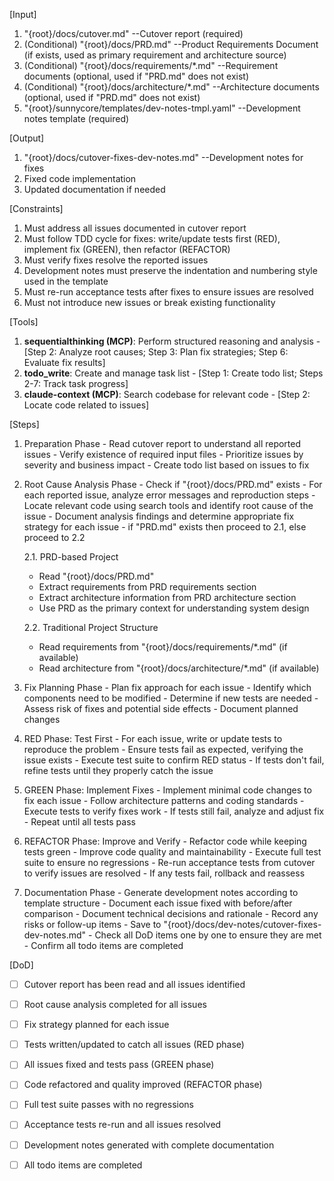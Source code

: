 [Input]
  1. "{root}/docs/cutover.md" --Cutover report (required)
  2. (Conditional) "{root}/docs/PRD.md" --Product Requirements Document (if exists, used as primary requirement and architecture source)
  3. (Conditional) "{root}/docs/requirements/*.md" --Requirement documents (optional, used if "PRD.md" does not exist)
  4. (Conditional) "{root}/docs/architecture/*.md" --Architecture documents (optional, used if "PRD.md" does not exist)
  5. "{root}/sunnycore/templates/dev-notes-tmpl.yaml" --Development notes template (required)

[Output]
  1. "{root}/docs/cutover-fixes-dev-notes.md" --Development notes for fixes
  2. Fixed code implementation
  3. Updated documentation if needed

[Constraints]
  1. Must address all issues documented in cutover report
  2. Must follow TDD cycle for fixes: write/update tests first (RED), implement fix (GREEN), then refactor (REFACTOR)
  3. Must verify fixes resolve the reported issues
  4. Development notes must preserve the indentation and numbering style used in the template
  5. Must re-run acceptance tests after fixes to ensure issues are resolved
  6. Must not introduce new issues or break existing functionality

[Tools]
  1. **sequentialthinking (MCP)**: Perform structured reasoning and analysis
    - [Step 2: Analyze root causes; Step 3: Plan fix strategies; Step 6: Evaluate fix results]
  2. **todo_write**: Create and manage task list
    - [Step 1: Create todo list; Steps 2-7: Track task progress]
  3. **claude-context (MCP)**: Search codebase for relevant code
    - [Step 2: Locate code related to issues]

[Steps]
  1. Preparation Phase
    - Read cutover report to understand all reported issues
    - Verify existence of required input files
    - Prioritize issues by severity and business impact
    - Create todo list based on issues to fix

  2. Root Cause Analysis Phase
    - Check if "{root}/docs/PRD.md" exists
    - For each reported issue, analyze error messages and reproduction steps
    - Locate relevant code using search tools and identify root cause of the issue
    - Document analysis findings and determine appropriate fix strategy for each issue
    - if "PRD.md" exists then proceed to 2.1, else proceed to 2.2
      
      2.1. PRD-based Project
        - Read "{root}/docs/PRD.md"
        - Extract requirements from PRD requirements section
        - Extract architecture information from PRD architecture section
        - Use PRD as the primary context for understanding system design
      
      2.2. Traditional Project Structure
        - Read requirements from "{root}/docs/requirements/*.md" (if available)
        - Read architecture from "{root}/docs/architecture/*.md" (if available)

  3. Fix Planning Phase
    - Plan fix approach for each issue
    - Identify which components need to be modified
    - Determine if new tests are needed
    - Assess risk of fixes and potential side effects
    - Document planned changes

  4. RED Phase: Test First
    - For each issue, write or update tests to reproduce the problem
    - Ensure tests fail as expected, verifying the issue exists
    - Execute test suite to confirm RED status
    - If tests don't fail, refine tests until they properly catch the issue

  5. GREEN Phase: Implement Fixes
    - Implement minimal code changes to fix each issue
    - Follow architecture patterns and coding standards
    - Execute tests to verify fixes work
    - If tests still fail, analyze and adjust fix
    - Repeat until all tests pass

  6. REFACTOR Phase: Improve and Verify
    - Refactor code while keeping tests green
    - Improve code quality and maintainability
    - Execute full test suite to ensure no regressions
    - Re-run acceptance tests from cutover to verify issues are resolved
    - If any tests fail, rollback and reassess

  7. Documentation Phase
    - Generate development notes according to template structure
    - Document each issue fixed with before/after comparison
    - Document technical decisions and rationale
    - Record any risks or follow-up items
    - Save to "{root}/docs/dev-notes/cutover-fixes-dev-notes.md"
    - Check all DoD items one by one to ensure they are met
    - Confirm all todo items are completed

[DoD]
  - [ ] Cutover report has been read and all issues identified
  - [ ] Root cause analysis completed for all issues
  - [ ] Fix strategy planned for each issue
  - [ ] Tests written/updated to catch all issues (RED phase)
  - [ ] All issues fixed and tests pass (GREEN phase)
  - [ ] Code refactored and quality improved (REFACTOR phase)
  - [ ] Full test suite passes with no regressions
  - [ ] Acceptance tests re-run and all issues resolved
  - [ ] Development notes generated with complete documentation
  - [ ] All todo items are completed

